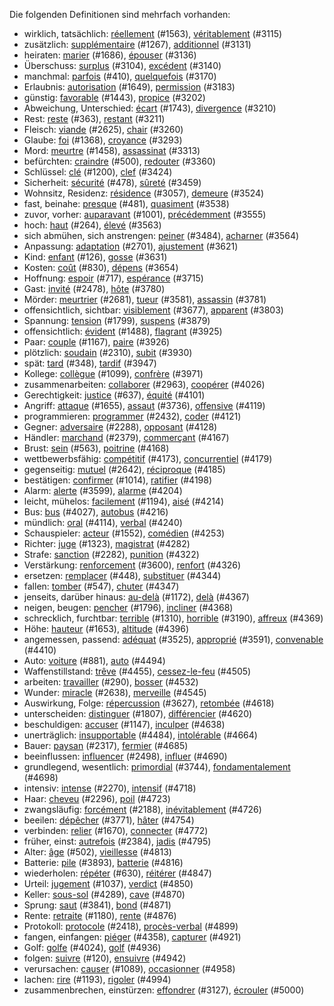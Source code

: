 Die folgenden Definitionen sind mehrfach vorhanden:

* wirklich, tatsächlich: [réellement](cards/1563_réellement.yml) (#1563), [véritablement](cards/3115_véritablement.yml) (#3115)
* zusätzlich: [supplémentaire](cards/1267_supplémentaire.yml) (#1267), [additionnel](cards/3131_additionnel.yml) (#3131)
* heiraten: [marier](cards/1686_marier.yml) (#1686), [épouser](cards/3136_épouser.yml) (#3136)
* Überschuss: [surplus](cards/3104_surplus.yml) (#3104), [excédent](cards/3140_excédent.yml) (#3140)
* manchmal: [parfois](cards/0410_parfois.yml) (#410), [quelquefois](cards/3170_quelquefois.yml) (#3170)
* Erlaubnis: [autorisation](cards/1649_autorisation.yml) (#1649), [permission](cards/3183_permission.yml) (#3183)
* günstig: [favorable](cards/1443_favorable.yml) (#1443), [propice](cards/3202_propice.yml) (#3202)
* Abweichung, Unterschied: [écart](cards/1743_écart.yml) (#1743), [divergence](cards/3210_divergence.yml) (#3210)
* Rest: [reste](cards/0363_reste.yml) (#363), [restant](cards/3211_restant.yml) (#3211)
* Fleisch: [viande](cards/2625_viande.yml) (#2625), [chair](cards/3260_chair.yml) (#3260)
* Glaube: [foi](cards/1368_foi.yml) (#1368), [croyance](cards/3293_croyance.yml) (#3293)
* Mord: [meurtre](cards/1458_meurtre.yml) (#1458), [assassinat](cards/3313_assassinat.yml) (#3313)
* befürchten: [craindre](cards/0500_craindre.yml) (#500), [redouter](cards/3360_redouter.yml) (#3360)
* Schlüssel: [clé](cards/1200_clé.yml) (#1200), [clef](cards/3424_clef.yml) (#3424)
* Sicherheit: [sécurité](cards/0478_sécurité.yml) (#478), [sûreté](cards/3459_sûreté.yml) (#3459)
* Wohnsitz, Residenz: [résidence](cards/3057_résidence.yml) (#3057), [demeure](cards/3524_demeure.yml) (#3524)
* fast, beinahe: [presque](cards/0481_presque.yml) (#481), [quasiment](cards/3538_quasiment.yml) (#3538)
* zuvor, vorher: [auparavant](cards/1001_auparavant.yml) (#1001), [précédemment](cards/3555_précédemment.yml) (#3555)
* hoch: [haut](cards/0264_haut.yml) (#264), [élevé](cards/3563_élevé.yml) (#3563)
* sich abmühen, sich anstrengen: [peiner](cards/3484_peiner.yml) (#3484), [acharner](cards/3564_acharner.yml) (#3564)
* Anpassung: [adaptation](cards/2701_adaptation.yml) (#2701), [ajustement](cards/3621_ajustement.yml) (#3621)
* Kind: [enfant](cards/0126_enfant.yml) (#126), [gosse](cards/3631_gosse.yml) (#3631)
* Kosten: [coût](cards/0830_coût.yml) (#830), [dépens](cards/3654_dépens.yml) (#3654)
* Hoffnung: [espoir](cards/0717_espoir.yml) (#717), [espérance](cards/3715_espérance.yml) (#3715)
* Gast: [invité](cards/2478_invité.yml) (#2478), [hôte](cards/3780_hôte.yml) (#3780)
* Mörder: [meurtrier](cards/2681_meurtrier.yml) (#2681), [tueur](cards/3581_tueur.yml) (#3581), [assassin](cards/3781_assassin.yml) (#3781)
* offensichtlich, sichtbar: [visiblement](cards/3677_visiblement.yml) (#3677), [apparent](cards/3803_apparent.yml) (#3803)
* Spannung: [tension](cards/1799_tension.yml) (#1799), [suspens](cards/3879_suspens.yml) (#3879)
* offensichtlich: [évident](cards/1488_évident.yml) (#1488), [flagrant](cards/3925_flagrant.yml) (#3925)
* Paar: [couple](cards/1167_couple.yml) (#1167), [paire](cards/3926_paire.yml) (#3926)
* plötzlich: [soudain](cards/2310_soudain.yml) (#2310), [subit](cards/3930_subit.yml) (#3930)
* spät: [tard](cards/0348_tard.yml) (#348), [tardif](cards/3947_tardif.yml) (#3947)
* Kollege: [collègue](cards/1099_collègue.yml) (#1099), [confrère](cards/3971_confrère.yml) (#3971)
* zusammenarbeiten: [collaborer](cards/2963_collaborer.yml) (#2963), [coopérer](cards/4026_coopérer.yml) (#4026)
* Gerechtigkeit: [justice](cards/0637_justice.yml) (#637), [équité](cards/4101_équité.yml) (#4101)
* Angriff: [attaque](cards/1655_attaque.yml) (#1655), [assaut](cards/3736_assaut.yml) (#3736), [offensive](cards/4119_offensive.yml) (#4119)
* programmieren: [programmer](cards/2432_programmer.yml) (#2432), [coder](cards/4121_coder.yml) (#4121)
* Gegner: [adversaire](cards/2288_adversaire.yml) (#2288), [opposant](cards/4128_opposant.yml) (#4128)
* Händler: [marchand](cards/2379_marchand.yml) (#2379), [commerçant](cards/4167_commerçant.yml) (#4167)
* Brust: [sein](cards/0563_sein.yml) (#563), [poitrine](cards/4168_poitrine.yml) (#4168)
* wettbewerbsfähig: [compétitif](cards/4173_compétitif.yml) (#4173), [concurrentiel](cards/4179_concurrentiel.yml) (#4179)
* gegenseitig: [mutuel](cards/2642_mutuel.yml) (#2642), [réciproque](cards/4185_réciproque.yml) (#4185)
* bestätigen: [confirmer](cards/1014_confirmer.yml) (#1014), [ratifier](cards/4198_ratifier.yml) (#4198)
* Alarm: [alerte](cards/3599_alerte.yml) (#3599), [alarme](cards/4204_alarme.yml) (#4204)
* leicht, mühelos: [facilement](cards/1194_facilement.yml) (#1194), [aisé](cards/4214_aisé.yml) (#4214)
* Bus: [bus](cards/4027_bus.yml) (#4027), [autobus](cards/4216_autobus.yml) (#4216)
* mündlich: [oral](cards/4114_oral.yml) (#4114), [verbal](cards/4240_verbal.yml) (#4240)
* Schauspieler: [acteur](cards/1552_acteur.yml) (#1552), [comédien](cards/4253_comédien.yml) (#4253)
* Richter: [juge](cards/1323_juge.yml) (#1323), [magistrat](cards/4282_magistrat.yml) (#4282)
* Strafe: [sanction](cards/2282_sanction.yml) (#2282), [punition](cards/4322_punition.yml) (#4322)
* Verstärkung: [renforcement](cards/3600_renforcement.yml) (#3600), [renfort](cards/4326_renfort.yml) (#4326)
* ersetzen: [remplacer](cards/0448_remplacer.yml) (#448), [substituer](cards/4344_substituer.yml) (#4344)
* fallen: [tomber](cards/0547_tomber.yml) (#547), [chuter](cards/4347_chuter.yml) (#4347)
* jenseits, darüber hinaus: [au-delà](cards/1172_au-delà.yml) (#1172), [delà](cards/4367_delà.yml) (#4367)
* neigen, beugen: [pencher](cards/1796_pencher.yml) (#1796), [incliner](cards/4368_incliner.yml) (#4368)
* schrecklich, furchtbar: [terrible](cards/1310_terrible.yml) (#1310), [horrible](cards/3190_horrible.yml) (#3190), [affreux](cards/4369_affreux.yml) (#4369)
* Höhe: [hauteur](cards/1653_hauteur.yml) (#1653), [altitude](cards/4396_altitude.yml) (#4396)
* angemessen, passend: [adéquat](cards/3525_adéquat.yml) (#3525), [approprié](cards/3591_approprié.yml) (#3591), [convenable](cards/4410_convenable.yml) (#4410)
* Auto: [voiture](cards/0881_voiture.yml) (#881), [auto](cards/4494_auto.yml) (#4494)
* Waffenstillstand: [trêve](cards/4455_trêve.yml) (#4455), [cessez-le-feu](cards/4505_cessez-le-feu.yml) (#4505)
* arbeiten: [travailler](cards/0290_travailler.yml) (#290), [bosser](cards/4532_bosser.yml) (#4532)
* Wunder: [miracle](cards/2638_miracle.yml) (#2638), [merveille](cards/4545_merveille.yml) (#4545)
* Auswirkung, Folge: [répercussion](cards/3627_répercussion.yml) (#3627), [retombée](cards/4618_retombée.yml) (#4618)
* unterscheiden: [distinguer](cards/1807_distinguer.yml) (#1807), [différencier](cards/4620_différencier.yml) (#4620)
* beschuldigen: [accuser](cards/1147_accuser.yml) (#1147), [inculper](cards/4638_inculper.yml) (#4638)
* unerträglich: [insupportable](cards/4484_insupportable.yml) (#4484), [intolérable](cards/4664_intolérable.yml) (#4664)
* Bauer: [paysan](cards/2317_paysan.yml) (#2317), [fermier](cards/4685_fermier.yml) (#4685)
* beeinflussen: [influencer](cards/2498_influencer.yml) (#2498), [influer](cards/4690_influer.yml) (#4690)
* grundlegend, wesentlich: [primordial](cards/3744_primordial.yml) (#3744), [fondamentalement](cards/4698_fondamentalement.yml) (#4698)
* intensiv: [intense](cards/2270_intense.yml) (#2270), [intensif](cards/4718_intensif.yml) (#4718)
* Haar: [cheveu](cards/2296_cheveu.yml) (#2296), [poil](cards/4723_poil.yml) (#4723)
* zwangsläufig: [forcément](cards/2188_forcément.yml) (#2188), [inévitablement](cards/4726_inévitablement.yml) (#4726)
* beeilen: [dépêcher](cards/3771_dépêcher.yml) (#3771), [hâter](cards/4754_hâter.yml) (#4754)
* verbinden: [relier](cards/1670_relier.yml) (#1670), [connecter](cards/4772_connecter.yml) (#4772)
* früher, einst: [autrefois](cards/2384_autrefois.yml) (#2384), [jadis](cards/4795_jadis.yml) (#4795)
* Alter: [âge](cards/0502_âge.yml) (#502), [vieillesse](cards/4813_vieillesse.yml) (#4813)
* Batterie: [pile](cards/3893_pile.yml) (#3893), [batterie](cards/4816_batterie.yml) (#4816)
* wiederholen: [répéter](cards/0630_répéter.yml) (#630), [réitérer](cards/4847_réitérer.yml) (#4847)
* Urteil: [jugement](cards/1037_jugement.yml) (#1037), [verdict](cards/4850_verdict.yml) (#4850)
* Keller: [sous-sol](cards/4289_sous-sol.yml) (#4289), [cave](cards/4870_cave.yml) (#4870)
* Sprung: [saut](cards/3841_saut.yml) (#3841), [bond](cards/4871_bond.yml) (#4871)
* Rente: [retraite](cards/1180_retraite.yml) (#1180), [rente](cards/4876_rente.yml) (#4876)
* Protokoll: [protocole](cards/2418_protocole.yml) (#2418), [procès-verbal](cards/4899_procès-verbal.yml) (#4899)
* fangen, einfangen: [piéger](cards/4358_piéger.yml) (#4358), [capturer](cards/4921_capturer.yml) (#4921)
* Golf: [golfe](cards/4024_golfe.yml) (#4024), [golf](cards/4936_golf.yml) (#4936)
* folgen: [suivre](cards/0120_suivre.yml) (#120), [ensuivre](cards/4942_ensuivre.yml) (#4942)
* verursachen: [causer](cards/1089_causer.yml) (#1089), [occasionner](cards/4958_occasionner.yml) (#4958)
* lachen: [rire](cards/1193_rire.yml) (#1193), [rigoler](cards/4994_rigoler.yml) (#4994)
* zusammenbrechen, einstürzen: [effondrer](cards/3127_effondrer.yml) (#3127), [écrouler](cards/5000_écrouler.yml) (#5000)
